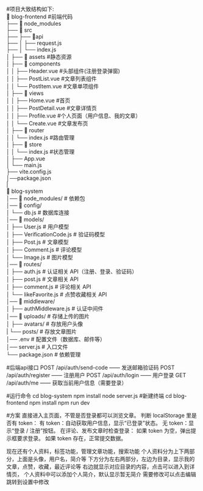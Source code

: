 #项目大致结构如下:  
📂 blog-frontend   #前端代码  
├── 📂 node_modules  
├── 📂 src  
├── ├── 📂api  
├── │   ├── request.js  
├── │   └── index.js  
│   ├── 📂 assets       #静态资源  
│   ├── 📂 components  
│   │   ├── Header.vue      #头部组件(注册登录弹窗)  
│   │   ├── PostList.vue    #文章列表组件  
│   │   └── PostItem.vue    #文章单项组件  
│   ├── 📂 views  
│   │   ├── Home.vue        #首页  
│   │   ├── PostDetail.vue  #文章详情页  
│   │   ├── Profile.vue     #个人页面（用户信息、我的文章）  
│   │   └── Create.vue      #文章发布页  
│   ├── 📂 router  
│   │   └── index.js        #路由管理  
│   ├── 📂 store  
│   │   └── index.js        #状态管理  
│   ├── App.vue  
│   └── main.js  
├── vite.config.js  
│──package.json  
|  
📂 blog-system  
│── 📂 node_modules/       # 依赖包  
│── 📂 config/  
│   └── db.js          # 数据库连接  
│── 📂 models/  
│   ├── User.js        # 用户模型  
│   ├── VerificationCode.js  # 验证码模型  
│   ├── Post.js        # 文章模型  
│   ├── Comment.js     # 评论模型  
│   └── Image.js       # 图片模型  
│── 📂 routes/  
│   ├── auth.js        # 认证相关 API（注册、登录、验证码）  
│   ├── post.js        # 文章相关 API  
│   ├── comment.js     # 评论相关 API  
│   └── likeFavorite.js   # 点赞收藏相关 API  
│── 📂 middleware/  
│   ├── authMiddleware.js   # 认证中间件  
│── 📂 uploads/        # 存储上传的图片  
│   ├── avatars/       # 存放用户头像  
|   └── posts/         # 存放文章图片  
│── .env               # 配置文件（数据库、邮件等）  
│── server.js          # 入口文件  
└── package.json       # 依赖管理  


#后端api接口
POST /api/auth/send-code —— 发送邮箱验证码
POST /api/auth/register —— 注册用户
POST /api/auth/login —— 用户登录
GET /api/auth/me —— 获取当前用户信息（需要登录）


#运行命令
cd blog-system
npm install
node server.js
#新建终端
cd blog-frontend
npm install
npm run dev

#方案
直接进入主页面，不管是否登录都可以浏览文章。
判断 localStorage 里是否有 token：
有 token：自动获取用户信息，显示“已登录”状态。
无 token：显示“登录 / 注册”按钮。
在评论、发布文章时检查登录：
如果 token 为空，弹出提示框要求登录。
如果 token 存在，正常提交数据。

现在还有个人资料，标签功能，管理文章功能，搜索功能
个人资料分为上下两部分，上面是头像，用户名，简介等
下方分为左右两部分，左边为目录，显示我的文章，点赞，收藏，最近评论等
右边就显示对应目录的内容，点击可以进入到详情页，
个人资料中可以添加个人简介，默认显示暂无简介
需要修改可以点击编辑跳转到设置中修改
